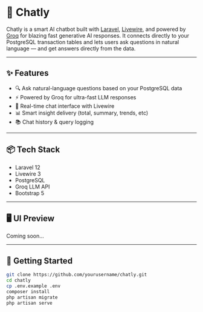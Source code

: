 # 🤖 Chatly

Chatly is a smart AI chatbot built with [Laravel](https://laravel.com/), [Livewire](https://livewire.laravel.com/), and powered by [Groq](https://groq.com/) for blazing fast generative AI responses. It connects directly to your PostgreSQL transaction tables and lets users ask questions in natural language — and get answers directly from the data.

---

## ✨ Features

- 🔍 Ask natural-language questions based on your PostgreSQL data
- ⚡ Powered by Groq for ultra-fast LLM responses
- 💬 Real-time chat interface with Livewire
- 📊 Smart insight delivery (total, summary, trends, etc)
- 📚 Chat history & query logging

---

## 📦 Tech Stack

- Laravel 12
- Livewire 3
- PostgreSQL
- Groq LLM API
- Bootstrap 5

---

## 🖥️ UI Preview

Coming soon...

---

## 🚀 Getting Started

```bash
git clone https://github.com/yourusername/chatly.git
cd chatly
cp .env.example .env
composer install
php artisan migrate
php artisan serve
